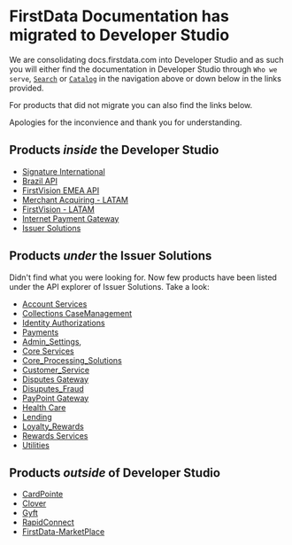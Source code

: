 # FirstData Documentation has migrated to Developer Studio

We are consolidating docs.firstdata.com into Developer Studio and as such you will either find the documentation in Developer Studio through `Who we serve`, [`Search`](/search) or [`Catalog`](/api) in the navigation above or down below in the links provided.

For products that did not migrate you can also find the links below.

Apologies for the inconvience and thank you for understanding.

## Products *inside* the Developer Studio

- [Signature International](/product/SignatureInternational)
- [Brazil API](/product/BrazilAPI)
- [FirstVision EMEA API](/product/FirstVisionEMEA)
- [Merchant Acquiring - LATAM](/product/MerchantAcquiringLATAM)
- [FirstVision - LATAM](/product/FirstVisionLATAM) 
- [Internet Payment Gateway](/product/IPGNA)
- [Issuer Solutions](/product/IssuerSolutions)

## Products *under* the Issuer Solutions

Didn't find what you were looking for. Now few products have been listed under the API explorer of Issuer Solutions. Take a look:
- [Account Services](/product/IssuerSolutions/api/?type=post&path=/account/v4/accountChangeInTermsAudit&branch=develop&version=1.0.0)
- [Collections CaseManagement](/product/IssuerSolutions/api/?type=post&path=/collectionsAccounts/v1/accountDetails&branch=develop&version=1.0.0)
- [Identity Authorizations](/product/IssuerSolutions/api/?type=post&path=/authorizations/v2/acsAuthorizationControls&branch=develop&version=1.0.0) 
- [Payments](/product/IssuerSolutions/api/?type=post&path=/payments/v2/autoPayments&branch=develop&version=1.0.0)
- [Admin_Settings](/product/IssuerSolutions/api/?type=post&path=/ocs/v1/automatedAdjustmentProfile&branch=develop&version=1.0.0), 
- [Core Services](/product/IssuerSolutions/api/type=post&path=/cardholderPricing/v1/accountLevelRulesMinimumPaymentDueCommentText&branch=develop&version=1.0.0) 
- [Core_Processing_Solutions](/product/IssuerSolutions/api/?type=post&path=/commercialcard/v1/accountAuthStrategyDelete&branch=develop&version=1.0.0) 
- [Customer_Service](/product/IssuerSolutions/api/?type=post&path=/ecsPayments/v2/activeRegistration&branch=develop&version=1.0.0) 
- [Disputes Gateway](/product/IssuerSolutions/api/?type=post&path=/fs/disputesGateway/v1/nautilusNotify&branch=develop&version=1.0.0) 
- [Disuputes_Fraud](/product/IssuerSolutions/api/?type=post&path=/creCore/v1/createEaseFraudFeedbackRecord&branch=develop&version=1.0.0) 
- [PayPoint Gateway](/product/IssuerSolutions/api/?type=post&path=/cancelPayment&branch=develop&version=1.0.0) 
- [Health Care](/product/IssuerSolutions/api/?type=post&path=/healthcare/v1/addOverrideMerchantCategoryCode&branch=develop&version=1.0.0)
- [Lending](/product/IssuerSolutions/api/?type=post&path=/offers/v1/acceptOffer&branch=develop&version=1.0.0)
- [Loyalty_Rewards](/product/IssuerSolutions/api/?type=post&path=/rewardsui/v2/addHouseholdMember&branch=develop&version=1.0.0)
- [Rewards Services](/product/IssuerSolutions/api/?type=post&path=/rewardsui/v2/getRealTimeRewardDetails&branch=develop&version=1.0.0)
- [Utilities](/product/IssuerSolutions/api/?type=post&path=/utilities/v4/consumerAccounts&branch=develop&version=1.0.0)

## Products *outside* of Developer Studio

- [CardPointe](https://developer.cardpointe.com/)
- [Clover](https://docs.clover.com/docs)
- [Gyft](https://business.gyft.com/developers/)
- [RapidConnect](https://www.rapidconnect.com/)
- [FirstData-MarketPlace](https://developer.firstdata.com/marketplace/)


